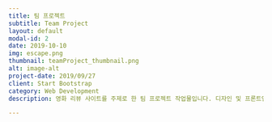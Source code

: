 ```yaml
---
title: 팀 프로젝트
subtitle: Team Project
layout: default
modal-id: 2
date: 2019-10-10
img: escape.png
thumbnail: teamProject_thumbnail.png
alt: image-alt
project-date: 2019/09/27
client: Start Bootstrap
category: Web Development
description: 영화 리뷰 사이트를 주제로 한 팀 프로젝트 작업물입니다. 디자인 및 프론트엔드 부분을 맡았습니다.

---
```

